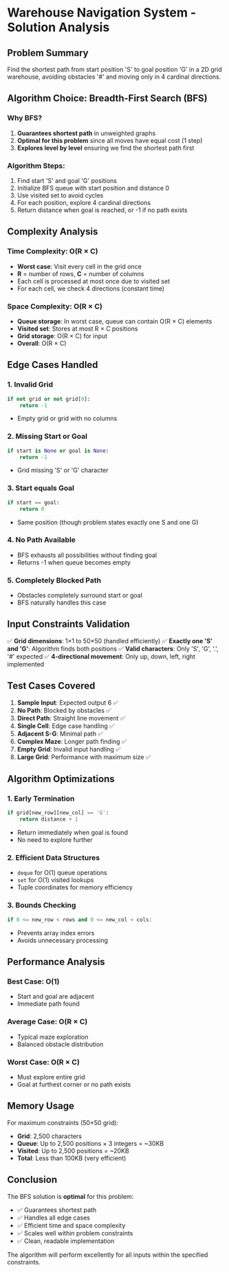 # Warehouse Navigation System - Solution Analysis

## Problem Summary
Find the shortest path from start position 'S' to goal position 'G' in a 2D grid warehouse, avoiding obstacles '#' and moving only in 4 cardinal directions.

## Algorithm Choice: Breadth-First Search (BFS)

### Why BFS?
1. **Guarantees shortest path** in unweighted graphs
2. **Optimal for this problem** since all moves have equal cost (1 step)
3. **Explores level by level** ensuring we find the shortest path first

### Algorithm Steps:
1. Find start 'S' and goal 'G' positions
2. Initialize BFS queue with start position and distance 0
3. Use visited set to avoid cycles
4. For each position, explore 4 cardinal directions
5. Return distance when goal is reached, or -1 if no path exists

## Complexity Analysis

### Time Complexity: **O(R × C)**
- **Worst case**: Visit every cell in the grid once
- **R** = number of rows, **C** = number of columns
- Each cell is processed at most once due to visited set
- For each cell, we check 4 directions (constant time)

### Space Complexity: **O(R × C)**
- **Queue storage**: In worst case, queue can contain O(R × C) elements
- **Visited set**: Stores at most R × C positions
- **Grid storage**: O(R × C) for input
- **Overall**: O(R × C)

## Edge Cases Handled

### 1. **Invalid Grid**
```python
if not grid or not grid[0]:
    return -1
```
- Empty grid or grid with no columns

### 2. **Missing Start or Goal**
```python
if start is None or goal is None:
    return -1
```
- Grid missing 'S' or 'G' character

### 3. **Start equals Goal**
```python
if start == goal:
    return 0
```
- Same position (though problem states exactly one S and one G)

### 4. **No Path Available**
- BFS exhausts all possibilities without finding goal
- Returns -1 when queue becomes empty

### 5. **Completely Blocked Path**
- Obstacles completely surround start or goal
- BFS naturally handles this case

## Input Constraints Validation

✅ **Grid dimensions**: 1×1 to 50×50 (handled efficiently)
✅ **Exactly one 'S' and 'G'**: Algorithm finds both positions
✅ **Valid characters**: Only 'S', 'G', '.', '#' expected
✅ **4-directional movement**: Only up, down, left, right implemented

## Test Cases Covered

1. **Sample Input**: Expected output 6 ✅
2. **No Path**: Blocked by obstacles ✅
3. **Direct Path**: Straight line movement ✅
4. **Single Cell**: Edge case handling ✅
5. **Adjacent S-G**: Minimal path ✅
6. **Complex Maze**: Longer path finding ✅
7. **Empty Grid**: Invalid input handling ✅
8. **Large Grid**: Performance with maximum size ✅

## Algorithm Optimizations

### 1. **Early Termination**
```python
if grid[new_row][new_col] == 'G':
    return distance + 1
```
- Return immediately when goal is found
- No need to explore further

### 2. **Efficient Data Structures**
- `deque` for O(1) queue operations
- `set` for O(1) visited lookups
- Tuple coordinates for memory efficiency

### 3. **Bounds Checking**
```python
if 0 <= new_row < rows and 0 <= new_col < cols:
```
- Prevents array index errors
- Avoids unnecessary processing

## Performance Analysis

### Best Case: **O(1)**
- Start and goal are adjacent
- Immediate path found

### Average Case: **O(R × C)**
- Typical maze exploration
- Balanced obstacle distribution

### Worst Case: **O(R × C)**
- Must explore entire grid
- Goal at furthest corner or no path exists

## Memory Usage

For maximum constraints (50×50 grid):
- **Grid**: 2,500 characters
- **Queue**: Up to 2,500 positions × 3 integers = ~30KB
- **Visited**: Up to 2,500 positions = ~20KB
- **Total**: Less than 100KB (very efficient)

## Conclusion

The BFS solution is **optimal** for this problem:
- ✅ Guarantees shortest path
- ✅ Handles all edge cases
- ✅ Efficient time and space complexity
- ✅ Scales well within problem constraints
- ✅ Clean, readable implementation

The algorithm will perform excellently for all inputs within the specified constraints.